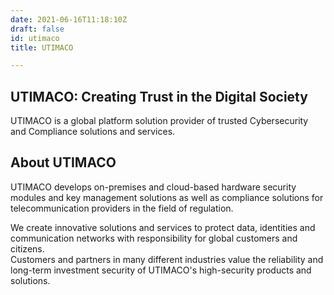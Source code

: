 ```yaml
---
date: 2021-06-16T11:18:10Z
draft: false
id: utimaco
title: UTIMACO

---
```


## UTIMACO: Creating Trust in the Digital Society

UTIMACO is a global platform solution provider of trusted Cybersecurity and Compliance solutions and services. 

## About UTIMACO

UTIMACO develops on-premises and cloud-based hardware security modules and key management solutions as well as compliance solutions for telecommunication providers in the field of regulation.  
  
We create innovative solutions and services to protect data, identities and communication networks with responsibility for global customers and citizens.  
Customers and partners in many different industries value the reliability and long-term investment security of UTIMACO's high-security products and solutions.
  